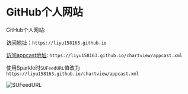 # GitHub个人网站

GitHub个人网站:

[访问地址](https://p.ipic.vip/glz6hj.png)：`https://liyu158163.github.io`

[访问appcast地址](https://liyu158163.github.io/chartview/appcast.xml): `https://liyu158163.github.io/chartview/appcast.xml`

使用Sparkle时`SUFeedURL`值改为`https://liyu158163.github.io/chartview/appcast.xml`

![SUFeedURL](https://p.ipic.vip/tebwyn.png)
